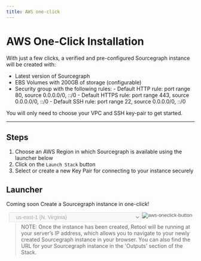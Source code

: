 ```yaml
---
title: AWS one-click
---
```


<style>
.launcher {
	margin:  0.5em;
  width: 100%;
}
.launcher > select {
  width: 70%;
  font-size: 1em;
	padding: 0.2em 1em;
	margin-right: 0.25em;
  display: inline-block;
  float: left;
}
</style>

# AWS One-Click Installation

With just a few clicks, a verified and pre-configured Sourcegraph instance will be created with:

- Latest version of Sourcegraph
- EBS Volumes with 200GB of storage (configurable)
- Security group with the following rules:
      -  Default HTTP rule: port range 80, source 0.0.0.0/0, ::/0
      -  Default HTTPS rule: port range 443, source 0.0.0.0/0, ::/0
      -  Default SSH rule: port range 22, source 0.0.0.0/0, ::/0

You will only need to choose your VPC and SSH key-pair to get started.

---

## Steps

1. Choose an AWS Region in which Sourcegraph is available using the launcher below
2. Click on the `Launch Stack` button
3. Select or create a new Key Pair for connecting to your instance securely

## Launcher
<span class="badge badge-warning">Coming soon</span> Create a Sourcegraph instance in one-click!
<!-- ref: https://aws.amazon.com/blogs/devops/construct-your-own-launch-stack-url/ -->
<form class="launcher" name="launcher" action="" target="_blank">
  <select name="region" disabled>
    <option value=us-east-1#/stacks/new?">us-east-1 (N. Virginia)</option>
    <option value="us-east-2#/stacks/new?">us-east-2 (Ohio)</option>
    <option value="us-west-1#/stacks/new?">us-west-1 (N. California)</option>
    <option value="us-west-2#/stacks/new?">us-west-2 (Oregon)</option>
    <option value="ap-south-1#/stacks/new?">ap-south-1 (Asia Pacific - Mumbai)</option>
    <option value="eu-west-1#/stacks/new?">eu-west-1 (Europe - Ireland)</option>
    <option value="eu-west-2#/stacks/new?">eu-west-2 (Europe - Frankfurt)</option>
  </select>
  <input class="submit-btn" formaction="https://console.aws.amazon.com/cloudformation/home" type="image" alt="aws-oneclick-button" src="https://s3.amazonaws.com/cloudformation-examples/cloudformation-launch-stack.png" disabled/>
</form>

> NOTE: Once the instance has been created, Retool will be running at your server’s IP address, which allows you to navigate to your newly created Sourcegraph instance in your browser. You can also find the URL for your Sourcegraph instance in the 'Outputs' section of the Stack.
